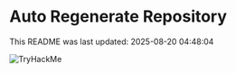 # Auto Regenerate Repository

This README was last updated: 2025-08-20 04:48:04

 ![TryHackMe](https://tryhackme.com/badge/533634)